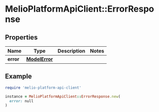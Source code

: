 # MelioPlatformApiClient::ErrorResponse

## Properties

| Name | Type | Description | Notes |
| ---- | ---- | ----------- | ----- |
| **error** | [**ModelError**](ModelError.md) |  |  |

## Example

```ruby
require 'melio-platform-api-client'

instance = MelioPlatformApiClient::ErrorResponse.new(
  error: null
)
```

